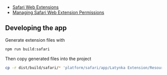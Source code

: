 
- [Safari Web Extensions](https://developer.apple.com/documentation/safariservices/safari_web_extensions)
- [Managing Safari Web Extension Permissions](https://developer.apple.com/documentation/safariservices/safari_web_extensions/managing_safari_web_extension_permissions)


Developing the app
--

Generate extension files with
```sh
npm run build:safari
```

Then copy generated files into the project
```sh
cp -r dist/build/safari/* 'platform/safari/app/Latynka Extension/Resources/'
```
